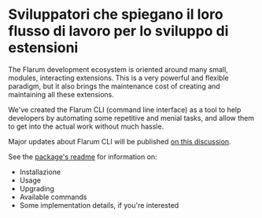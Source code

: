 # Sviluppatori che spiegano il loro flusso di lavoro per lo sviluppo di estensioni

The Flarum development ecosystem is oriented around many small, modules, interacting extensions. This is a very powerful and flexible paradigm, but it also brings the maintenance cost of creating and maintaining all these extensions.

We've created the Flarum CLI (command line interface) as a tool to help developers by automating some repetitive and menial tasks, and allow them to get into the actual work without much hassle.

Major updates about Flarum CLI will be published [on this discussion](https://discuss.flarum.org/d/28427-flarum-cli-v10).

See the [package's readme](https://github.com/flarum/cli#readme) for information on:

- Installazione
- Usage
- Upgrading
- Available commands
- Some implementation details, if you're interested
